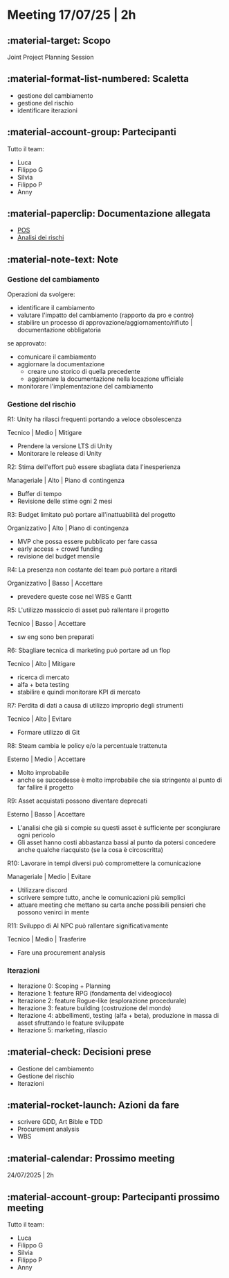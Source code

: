 # Meeting 17/07/25 | 2h

## :material-target: **Scopo**

Joint Project Planning Session

## :material-format-list-numbered: **Scaletta**

- gestione del cambiamento
- gestione del rischio
- identificare iterazioni

## :material-account-group: **Partecipanti**

Tutto il team:

- Luca
- Filippo G
- Silvia
- Filippo P
- Anny

## :material-paperclip: **Documentazione allegata**

- [POS](../scoping/POS.md)
- [Analisi dei rischi](../scoping/risk-analysis.md)

## :material-note-text: **Note**

### Gestione del cambiamento

Operazioni da svolgere:

- identificare il cambiamento
- valutare l'impatto del cambiamento (rapporto da pro e contro)
- stabilire un processo di approvazione/aggiornamento/rifiuto | documentazione obbligatoria

se approvato:

- comunicare il cambiamento
- aggiornare la documentazione
  - creare uno storico di quella precedente
  - aggiornare la documentazione nella locazione ufficiale
- monitorare l'implementazione del cambiamento

### Gestione del rischio

R1: Unity ha rilasci frequenti portando a veloce obsolescenza

Tecnico | Medio | Mitigare

- Prendere la versione LTS di Unity
- Monitorare le release di Unity

R2: Stima dell'effort può essere sbagliata data l'inesperienza

Manageriale | Alto | Piano di contingenza

- Buffer di tempo
- Revisione delle stime ogni 2 mesi

R3: Budget limitato può portare all'inattuabilità del progetto

Organizzativo | Alto | Piano di contingenza

- MVP che possa essere pubblicato per fare cassa
- early access + crowd funding
- revisione del budget mensile

R4: La presenza non costante del team può portare a ritardi

Organizzativo | Basso | Accettare

- prevedere queste cose nel WBS e Gantt

R5: L'utilizzo massiccio di asset può rallentare il progetto

Tecnico | Basso | Accettare

- sw eng sono ben preparati

R6: Sbagliare tecnica di marketing può portare ad un flop

Tecnico | Alto | Mitigare

- ricerca di mercato
- alfa + beta testing
- stabilire e quindi monitorare KPI di mercato

R7: Perdita di dati a causa di utilizzo improprio degli strumenti

Tecnico | Alto | Evitare

- Formare utilizzo di Git

R8: Steam cambia le policy e/o la percentuale trattenuta

Esterno | Medio | Accettare

- Molto improbabile
- anche se succedesse è molto improbabile che sia stringente al punto di far fallire il progetto

R9: Asset acquistati possono diventare deprecati

Esterno | Basso | Accettare

- L'analisi che già si compie su questi asset è sufficiente per scongiurare ogni pericolo
- Gli asset hanno costi abbastanza bassi al punto da potersi concedere anche qualche riacquisto (se la cosa è circoscritta)

R10: Lavorare in tempi diversi può compromettere la comunicazione

Manageriale | Medio | Evitare

- Utilizzare discord
- scrivere sempre tutto, anche le comunicazioni più semplici
- attuare meeting che mettano su carta anche possibili pensieri che possono venirci in mente

R11: Sviluppo di AI NPC può rallentare significativamente

Tecnico | Medio | Trasferire

- Fare una procurement analysis

### Iterazioni

- Iterazione 0: Scoping + Planning
- Iterazione 1: feature RPG (fondamenta del videogioco)
- Iterazione 2: feature Rogue-like (esplorazione procedurale)
- Iterazione 3: feature building (costruzione del mondo)
- Iterazione 4: abbellimenti, testing (alfa + beta), produzione in massa di asset sfruttando le feature sviluppate
- Iterazione 5: marketing, rilascio

## :material-check: **Decisioni prese**

- Gestione del cambiamento
- Gestione del rischio
- Iterazioni

## :material-rocket-launch: **Azioni da fare**

- scrivere GDD, Art Bible e TDD
- Procurement analysis
- WBS

## :material-calendar: **Prossimo meeting**

24/07/2025 | 2h

## :material-account-group: **Partecipanti prossimo meeting**

Tutto il team:

- Luca
- Filippo G
- Silvia
- Filippo P
- Anny
